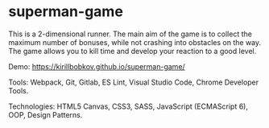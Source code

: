 # superman-game
This is a 2-dimensional runner. The main aim of the game is to collect the maximum number of bonuses, while not crashing into obstacles on the way. The game allows you to kill time and develop your reaction to a good level.

Demo: https://kirillbobkov.github.io/superman-game/

Tools:	Webpack, Git, Gitlab, ES Lint, Visual Studio Code, Chrome Developer Tools.

Technologies:	HTML5 Canvas, CSS3, SASS, JavaScript (ECMAScript 6), OOP, Design Patterns.
